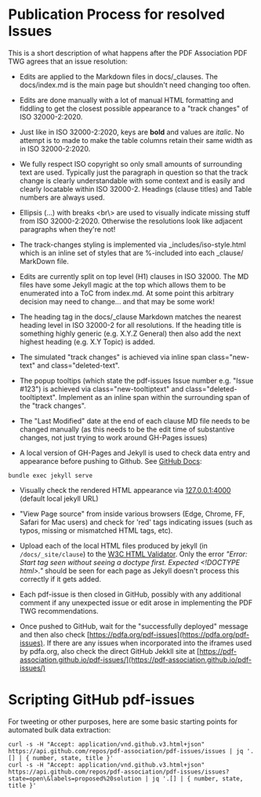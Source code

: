 # Publication Process for resolved Issues

This is a short description of what happens after the PDF Association PDF TWG agrees that an issue resolution:

* Edits are applied to the Markdown files in docs/_clauses. The docs/index.md is the main page but shouldn't need changing too often.

* Edits are done manually with a lot of manual HTML formatting and fiddling to get the closest possible appearance to a "track changes" of ISO 32000-2:2020.

* Just like in ISO 32000-2:2020, keys are **bold** and values are _italic_. No attempt is to made to make the table columns retain their same width as in ISO 32000-2:2020.

* We fully respect ISO copyright so only small amounts of surrounding text are used. Typically just the paragraph in question so that the track change is clearly understandable with some context and is easily and clearly locatable within ISO 32000-2. Headings (clause titles) and Table numbers are always used.

* Ellipsis (...) with breaks <br\\> are used to visually indicate missing stuff from ISO 32000-2:2020. Otherwise the resolutions look like adjacent paragraphs when they're not!

* The track-changes styling is implemented via _includes/iso-style.html which is an inline set of styles that are %-included into each _clause/ MarkDown file.

* Edits are currently split on top level (H1) clauses in ISO 32000. The MD files have some Jekyll magic at the top which allows them to be enumerated into a ToC from index.md. At some point this arbitrary decision may need to change... and that may be some work!

* The heading <hX> tag in the docs/_clause Markdown matches the nearest heading level in ISO 32000-2 for all resolutions. If the heading title is something highly generic (e.g. X.Y.Z General) then also add the next highest heading (e.g. X.Y Topic) is added.

* The simulated "track changes" is achieved via inline span class="new-text" and class="deleted-text".

* The popup tooltips (which state the pdf-issues Issue number e.g. "Issue #123") is achieved via class="new-tooltiptext" and class="deleted-tooltiptext". Implement as an inline span within the surrounding span of the "track changes".

* The "Last Modified" date at the end of each clause MD file needs to be changed manually (as this needs to be the edit time of substantive changes, not just trying to work around GH-Pages issues)

* A local version of GH-Pages and Jekyll is used to check data entry and appearance before pushing to Github. See [GitHub Docs](https://docs.github.com/en/github/working-with-github-pages/testing-your-github-pages-site-locally-with-jekyll):

```bundle exec jekyll serve```

* Visually check the rendered HTML appearance via [127.0.0.1:4000](127.0.0.1:4000) (default local jekyll URL)

* "View Page source" from inside various browsers (Edge, Chrome, FF, Safari for Mac users) and check for 'red' tags indicating issues (such as typos, missing or mismatched HTML tags, etc).

* Upload each of the local HTML files produced by jekyll (in ```/docs/_site/clause```) to the [W3C HTML Validator](https://validator.w3.org/nu/#file). Only the error *"Error: Start tag seen without seeing a doctype first. Expected &lt;!DOCTYPE html&gt;."* should be seen for each page as Jekyll doesn't process this correctly if it gets added.

* Each pdf-issue is then closed in GitHub, possibly with any additional comment if any unexpected issue or edit arose in implementing the PDF TWG recommendations.

* Once pushed to GitHub, wait for the "successfully deployed" message and then also check [https://pdfa.org/pdf-issues](https://pdfa.org/pdf-issues). If there are any issues when incorporated into the iframes used by pdfa.org, also check the direct GitHub Jekkll site at [https://pdf-association.github.io/pdf-issues/](https://pdf-association.github.io/pdf-issues/)

# Scripting GitHub pdf-issues

For tweeting or other purposes, here are some basic starting points for automated bulk data extraction:

```
curl -s -H "Accept: application/vnd.github.v3.html+json" https://api.github.com/repos/pdf-association/pdf-issues/issues | jq '.[] | { number, state, title }'
curl -s -H "Accept: application/vnd.github.v3.html+json" https://api.github.com/repos/pdf-association/pdf-issues/issues?state=open\&labels=proposed%20solution | jq '.[] | { number, state, title }'

```